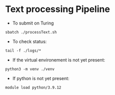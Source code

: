 # Text processing Pipeline

- To submit on Turing
~~~~
sbatch ./processText.sh
~~~~
- To check status:
~~~
tail -f ./logs/*
~~~
- If the virtual environement is not yet present:
~~~
python3 -m venv ./venv
~~~
- If python is not yet present:
~~~
module load python/3.9.12
~~~

